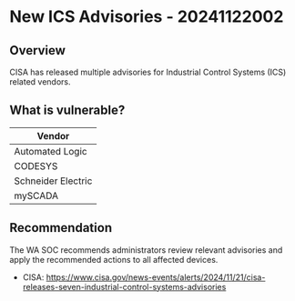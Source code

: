 # New ICS Advisories - 20241122002

## Overview

CISA has released multiple advisories for Industrial Control Systems (ICS) related vendors.

## What is vulnerable?

| Vendor             |
| ------------------ |
| Automated Logic    |
| CODESYS            |
| Schneider Electric |
| mySCADA            |

## Recommendation

The WA SOC recommends administrators review relevant advisories and apply the recommended actions to all affected devices.

- CISA: <https://www.cisa.gov/news-events/alerts/2024/11/21/cisa-releases-seven-industrial-control-systems-advisories>
